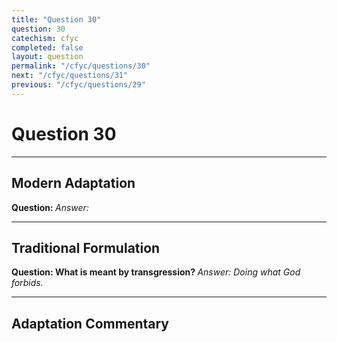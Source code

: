 ```yaml
---
title: "Question 30"
question: 30
catechism: cfyc
completed: false
layout: question
permalink: "/cfyc/questions/30"
next: "/cfyc/questions/31"
previous: "/cfyc/questions/29"
---
```

# Question 30
---
## Modern Adaptation
<strong>
    Question:
</strong>

<em>
    Answer:
</em>

---
## Traditional Formulation
<strong>
    Question: What is meant by transgression?
</strong>

<em>
    Answer: Doing what God forbids.
</em>

---
## Adaptation Commentary
